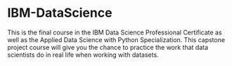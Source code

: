 # IBM-DataScience
This is the final course in the IBM Data Science Professional Certificate as well as the Applied Data Science with Python Specialization. This capstone project course will give you the chance to practice the work that data scientists do in real life when working with datasets.  

